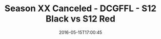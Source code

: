 ---
title: Season XX Canceled - DCGFFL - S12 Black vs S12 Red
teams-score:
- team: _teams/s12-black.md
  score:
- team: _teams/s12-red.md
  score: 12
mvp: ''
game-ball: ''
sportsperson: ''
season: 12
week: 9
date: '2016-05-15T17:00:45'
pageid: season-12-playoffs-may-15-2016-4173-vs-4177
---